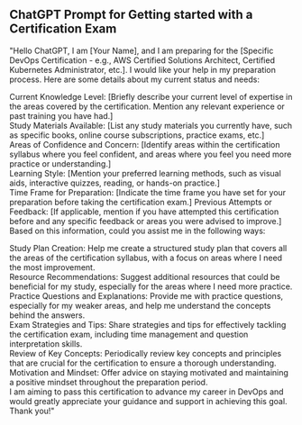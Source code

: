 ##  ChatGPT Prompt for Getting started with a Certification Exam 

"Hello ChatGPT, I am [Your Name], and I am preparing for the [Specific DevOps Certification - e.g., AWS Certified Solutions Architect, Certified Kubernetes Administrator, etc.]. I would like your help in my preparation process. Here are some details about my current status and needs:  

Current Knowledge Level: [Briefly describe your current level of expertise in the areas covered by the certification. Mention any relevant experience or past training you have had.]  
Study Materials Available: [List any study materials you currently have, such as specific books, online course subscriptions, practice exams, etc.]  
Areas of Confidence and Concern: [Identify areas within the certification syllabus where you feel confident, and areas where you feel you need more practice or understanding.]  
Learning Style: [Mention your preferred learning methods, such as visual aids, interactive quizzes, reading, or hands-on practice.]  
Time Frame for Preparation: [Indicate the time frame you have set for your preparation before taking the certification exam.]
Previous Attempts or Feedback: [If applicable, mention if you have attempted this certification before and any specific feedback or areas you were advised to improve.]  
Based on this information, could you assist me in the following ways:  

Study Plan Creation: Help me create a structured study plan that covers all the areas of the certification syllabus, with a focus on areas where I need the most improvement.  
Resource Recommendations: Suggest additional resources that could be beneficial for my study, especially for the areas where I need more practice.  
Practice Questions and Explanations: Provide me with practice questions, especially for my weaker areas, and help me understand the concepts behind the answers.  
Exam Strategies and Tips: Share strategies and tips for effectively tackling the certification exam, including time management and question interpretation skills.  
Review of Key Concepts: Periodically review key concepts and principles that are crucial for the certification to ensure a thorough understanding.  
Motivation and Mindset: Offer advice on staying motivated and maintaining a positive mindset throughout the preparation period.  
I am aiming to pass this certification to advance my career in DevOps and would greatly appreciate your guidance and support in achieving this goal. Thank you!"  
